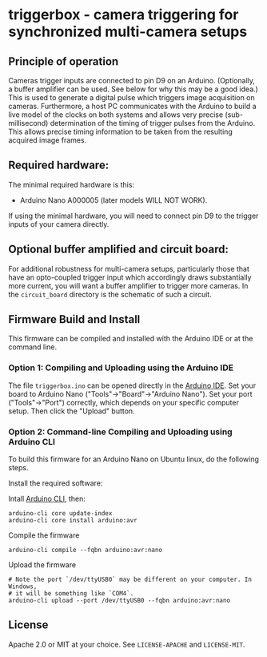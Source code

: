 # triggerbox - camera triggering for synchronized multi-camera setups

## Principle of operation

Cameras trigger inputs are connected to pin D9 on an Arduino. (Optionally, a
buffer amplifier can be used. See below for why this may be a good idea.) This
is used to generate a digital pulse which triggers image acquisition on cameras.
Furthermore, a host PC communicates with the Arduino to build a live model of
the clocks on both systems and allows very precise (sub-millisecond)
determination of the timing of trigger pulses from the Arduino. This allows
precise timing information to be taken from the resulting acquired image frames.

## Required hardware:

The minimal required hardware is this:

 - Arduino Nano A000005 (later models WILL NOT WORK).

If using the minimal hardware, you will need to connect pin D9 to the trigger
inputs of your camera directly.

## Optional buffer amplified and circuit board:

For additional robustness for multi-camera setups, particularly those that have
an opto-coupled trigger input which accordingly draws substantially more
current, you will want a buffer amplifier to trigger more cameras. In the
`circuit_board` directory is the schematic of such a circuit.

## Firmware Build and Install

This firmware can be compiled and installed with the Arduino IDE or at
the command line.

### Option 1: Compiling and Uploading using the Arduino IDE

The file `triggerbox.ino` can be opened directly in the [Arduino
IDE](http://arduino.cc/en/main/software). Set your board to Arduino Nano
("Tools"->"Board"->"Arduino Nano"). Set your port ("Tools"->"Port") correctly,
which depends on your specific computer setup. Then click the "Upload" button.

### Option 2: Command-line Compiling and Uploading using Arduino CLI

To build this firmware for an Arduino Nano on Ubuntu linux, do the following
steps.

Install the required software:

Intall [Arduino CLI](https://arduino.github.io/arduino-cli/latest/), then:

    arduino-cli core update-index
    arduino-cli core install arduino:avr

Compile the firmware

    arduino-cli compile --fqbn arduino:avr:nano

Upload the firmware

    # Note the port `/dev/ttyUSB0` may be different on your computer. In Windows,
    # it will be something like `COM4`.
    arduino-cli upload --port /dev/ttyUSB0 --fqbn arduino:avr:nano

## License

Apache 2.0 or MIT at your choice. See `LICENSE-APACHE` and `LICENSE-MIT`.
